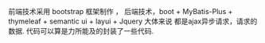 前端技术采用 bootstrap 框架制作 ， 后端技术，boot + MyBatis-Plus + thymeleaf + semantic ui + layui + Jquery  大体来说 都是ajax异步请求，请求的数据. 代码可以算是力所能及的封装了一些代码.
